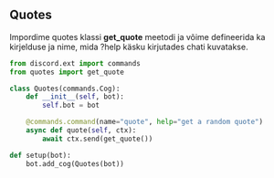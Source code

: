 ## Quotes
Impordime quotes klassi __get_quote__ meetodi ja võime defineerida ka kirjelduse ja nime, mida ?help käsku kirjutades chati kuvatakse.
```py
from discord.ext import commands
from quotes import get_quote

class Quotes(commands.Cog):
    def __init__(self, bot):
        self.bot = bot

    @commands.command(name="quote", help="get a random quote")
    async def quote(self, ctx):
        await ctx.send(get_quote())

def setup(bot):
    bot.add_cog(Quotes(bot))
```